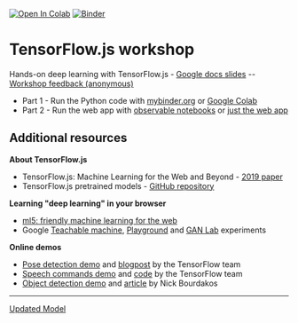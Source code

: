 
[![Open In Colab](https://colab.research.google.com/assets/colab-badge.svg)](https://colab.research.google.com/github/pacm/tfjs-workshop) [![Binder](https://mybinder.org/badge_logo.svg)](https://mybinder.org/v2/gh/pacm/tfjs-workshop/master)

# TensorFlow.js workshop

Hands-on deep learning with TensorFlow.js - [Google docs slides](https://docs.google.com/presentation/d/1qTxk0OIiUX9gunQ5niX9nBSU7mZLpLDAn3--BuP1L80/edit?usp=sharing) -- [Workshop feedback (anonymous)](https://goo.gl/forms/h9avEmy5UlSugK4V2)

* Part 1 - Run the Python code with [mybinder.org](https://mybinder.org/v2/gh/pacm/tfjs-workshop/master) or [Google Colab](https://colab.research.google.com/)
* Part 2 - Run the web app with [observable notebooks](https://beta.observablehq.com/@xaris/doodle-recognition-with-tensorflow-js) or [just the web app](https://epfl-exts.github.io/react-course-project/)

Additional resources
---

**About TensorFlow.js**

* TensorFlow.js: Machine Learning for the Web and Beyond - [2019 paper](https://arxiv.org/abs/1901.05350)
* TensorFlow.js pretrained models - [GitHub repository](https://github.com/tensorflow/tfjs-models)

**Learning "deep learning" in your browser**

* [ml5: friendly machine learning for the web](https://ml5js.org/)
* Google [Teachable machine](https://teachablemachine.withgoogle.com/), [Playground](https://github.com/tensorflow/playground) and [GAN Lab](https://poloclub.github.io/ganlab/) experiments

**Online demos**

* [Pose detection demo](https://storage.googleapis.com/tfjs-models/demos/posenet/camera.html) and [blogpost](https://medium.com/tensorflow/real-time-human-pose-estimation-in-the-browser-with-tensorflow-js-7dd0bc881cd5) by the TensorFlow team
* [Speech commands demo](https://storage.googleapis.com/tfjs-speech-model-test/2019-01-03a/dist/index.html) and [code](https://github.com/tensorflow/tfjs-models/tree/master/speech-commands) by the TensorFlow team
* [Object detection demo](https://z364noozrm.codesandbox.io/) and [article](https://hackernoon.com/tensorflow-js-real-time-object-detection-in-10-lines-of-code-baf15dfb95b2) by Nick Bourdakos

---

[Updated Model](https://gist.githubusercontent.com/xaris/9c75fcd56986222464a4e9e805c42bde/raw/60c938cf0f8d73f749182a98bc6264db927dffaa/model.json)
